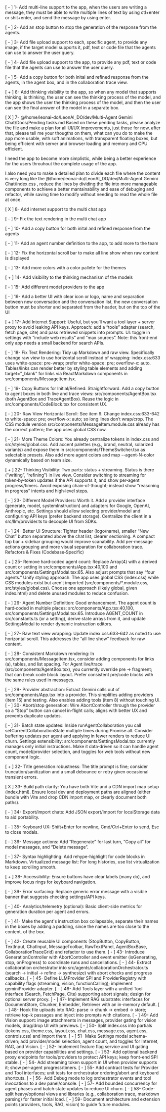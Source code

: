 [ - ] 1- Add multi-line support to the app, when the users are writing a message, they must be able to write multiple lines of text by using ctl+enter or shit+enter, and send the message by using enter.

[ - ] 2- Add an stop button to stop the generation of the response from the agents.

[ - ] 3- Add file upload support to each, specific agent, to provide any image, if the target model supports it, pdf, text or code file that the agents can use to answer the user query.

[ - ] 4- Add file upload support to the app, to provide any pdf, text or code file that the agents can use to answer the user query.

[ - ] 5- Add a copy button for both inital and refined response from the agents, in the agent box, and in the collaboration trace view.

[ + ] 6- Add thinking visibility to the app, so when any model that supports thinking, is thinking, the user can see the thinking process of the model, and the app shows the user the thinking process of the model, and then the user can see the final answer of the model in a separate box.

[ X ] 7- @/home/leonai-do/LeonAI_DO/dev/Multi-Agent Gemini Chat/Docs/Pending tasks.md Based on these pending tasks, please analyze the file and make a plan for all UI/UX improvements, just those for now, after that, please tell me your thougths on them, what can you do to make the app more usable, with soft animations, with transparent floating boxes, but being efficient with server and browser loading and memory and CPU efficient.

I need the app to become more simplistic, while being a better experience for the users throuhout the complete usage of the app.

I also need you to make a detailed plan to divide each file where the content is very long like the @/home/leonai-do/LeonAI_DO/dev/Multi-Agent Gemini Chat/index.css , reduce the lines by dividing the file into more manageable components to achieve a better mantainability and ease of debuging and refactor, while saving time to modify without needing to read the whole file at once.

[ X ] 8- Add internet support to the multi chat app

[ - ] 9- Fix the text rendering in the multi chat app
 
[ - ] 10- Add a copy button for both inital and refined response from the agents

[ - ] 11- Add an agent number definition to the app, to add more to the team

[ - ] 12- Fix the horizontal scroll bar to make all line show when raw content is displayed

[ - ] 13- Add more colors with a color pallete for the themes

[ + ] 14- Add visibility to the thinking mechanism of the models

[ - ] 15- Add different model providers to the app

[ - ] 16- Add a better UI with clear icon or logo, name and separation between new conversation and the conversation list, the new conversation button must be shorter and separated from the header, but on the top of the UI

[ + ] 17- Add Internet Support: Useful, but you’ll want a tool layer + server proxy to avoid leaking API keys. Approach: add a “tools” adapter (search, fetch page, cite) and pass retrieved snippets into prompts. UI: toggle in settings with “include web results” and “max sources”. Note: this front‑end only app needs a small backend for search APIs.

[ - ] 18- Fix Text Rendering: Tidy up Markdown and raw view. Specifically change raw view to use horizontal scroll instead of wrapping: index.css:633 uses white-space: pre-wrap; prefer white-space: pre; overflow-x: auto. Tables/links can render better by styling table elements and adding target="_blank" for links via ReactMarkdown components in src/components/MessageItem.tsx.

[ - ] 19- Copy Buttons for Initial/Refined: Straightforward. Add a copy button to agent boxes in both live and trace views: src/components/AgentBox.tsx (both AgentBox and TraceAgentBox). Reuse the logic in src/components/CodeBlock.tsx for consistent UX.

[ - ] 20- Raw View Horizontal Scroll: See item 9. Change index.css:633-642 to white-space: pre; overflow-x: auto; so long lines don’t wrap/crop. The CSS module version src/components/MessageItem.module.css already has the correct pattern; the app uses global CSS now.

[ - ] 21- More Theme Colors: You already centralize tokens in index.css and src/styles/global.css. Add accent palettes (e.g., brand, neutral, solarized variants) and expose them in src/components/ThemeSwitcher.tsx as selectable presets. Also add more agent colors and map --agent-N-color dynamically based on team size.

[ + ] 22- Thinking Visibility: Two parts: status + streaming. Status is there (“writing”, “refining”) in live view. Consider switching to streaming for token‑by‑token updates if the API supports it, and show per‑agent progress/timers. Avoid exposing chain‑of‑thought; instead show “reasoning in progress” intents and high‑level steps.

[ - ] 23- Different Model Providers: Worth it. Add a provider interface (generate, model, systemInstruction) and adapters for Google, OpenAI, Anthropic, etc. Settings should allow selecting provider/model and configuring API keys (prefer backend storage). Centralize the client in a src/llm/provider.ts to decouple UI from SDKs.

[ - ] 24- Better UI Structure: Tighter header (logo/name), smaller “New Chat” button separated above the chat list, clearer sectioning. A compact top bar + sidebar grouping would improve scanability. Add per‑message actions grouping and more visual separation for collaboration trace.
Refactors & Fixes (Codebase‑Specific)

[ + ] 25- Remove hard‑coded agent count: Replace Array(4) with a derived count or setting in src/components/App.tsx:40,100 and src/components/SettingsModal.tsx:65. Also adjust prompts that say “four agents.”
Unify styling approach: The app uses global CSS (index.css) while CSS modules exist but aren’t imported (src/components/*.module.css, src/styles/global.css). Choose one approach (likely global, given index.html) and delete unused modules to reduce confusion.

[ - ] 26- Agent Number Definition: Good enhancement. The agent count is hard‑coded in multiple places: src/components/App.tsx:40,100, src/components/SettingsModal.tsx:65. Introduce AGENT_COUNT in src/constants.ts (or a setting), derive state arrays from it, and update SettingsModal to render dynamic instruction editors.

[ - ] 27- Raw text view wrapping: Update index.css:633-642 as noted to use horizontal scroll. This addresses the “all line show” feedback for raw content.

[ - ] 28- Consistent Markdown rendering: In src/components/MessageItem.tsx, consider adding components for links (a), tables, and list spacing. For Agent live/trace (src/components/AgentBox.tsx), you currently override pre → fragment; that can break code block layout. Prefer consistent pre/code blocks with the same rules used in messages.

[ - ] 29- Provider abstraction: Extract Gemini calls out of src/components/App.tsx into a provider. This simplifies adding providers (item 15) and testing. Also enables adding tools (item 8) without touching UI.
[ - ] 30- Abort/stop generation: Wire AbortController through the provider so a “Stop” button can cancel in‑flight calls; aligns with better UX and prevents duplicate updates.

[ - ] 31- Batch state updates: Inside runAgentCollaboration you call setCurrentCollaborationState multiple times during Promise.all. Consider buffering updates per agent and applying in fewer renders to reduce UI churn.
Settings extensibility: src/components/SettingsModal.tsx currently manages only initial instructions. Make it data‑driven so it can handle agent count, model/provider selection, and toggles for web tools without new component logic.

[ + ] 32- Title generation robustness: The title prompt is fine; consider truncation/sanitization and a small debounce or retry given occasional transient errors.

[ X ] 33- Build path clarity: You have both Vite and a CDN import map setup (index.html). Ensure local dev and deployment paths are aligned (either bundle with Vite and drop CDN import map, or clearly document both paths).

[ - ] 34- Export/import chats: Add JSON export/import for localStorage data to aid portability.

[ - ] 35- Keyboard UX: Shift+Enter for newline, Cmd/Ctrl+Enter to send, Esc to close modals.

[ - ] 36- Message actions: Add “Regenerate” for last turn, “Copy all” for model messages, and “Delete message”.

[ - ] 37- Syntax highlighting: Add rehype-highlight for code blocks in Markdown.
Virtualized message list: For long histories, use list virtualization to keep scrolling smooth.

[ + ] 38- Accessibility: Ensure buttons have clear labels (many do), and improve focus rings for keyboard navigation.

[ - ] 39- Error surfacing: Replace generic error message with a visible banner that suggests checking settings/API keys.

[ - ] 40- Analytics/telemetry (optional): Basic client‑side metrics for generation duration per agent and errors.

[ - ] 41- Make the agent's instruction box collapsable, separate their names in the boxes by adding a padding, since the names are too close to the content. of the box.

[ - ] 42- Create reusable UI components (StopButton, CopyButton, TextInput, ChatInput, MessageToolbar, RawTextPanel, AgentBoxBase, CollaborationTraceGrid) and refactor to use them.
[ - ] 43- Introduce GenerationController with AbortController and event emitter (isGenerating, stop, onProgress) to coordinate runs and cancellations.
[ - ] 44- Extract collaboration orchestrator into src/agents/collaborationOrchestrator.ts (search → initial → refine → synthesize) with abort checks and progress callbacks.
[ - ] 45- Define LLMProvider SPI and ProviderRegistry with capability flags (streaming, vision, functionCalling); implement geminiProvider adapter.
[ - ] 46- Add Tools layer with a unified Tool interface (Search, FetchPage, Cite) supporting abort signals; design for optional server proxy.
[ - ] 47- Implement RAG substrate: interfaces for DocumentStore, Chunker, Embedder, Retriever with an in-memory default.
[ - ] 48- Hook file uploads into RAG: parse → chunk → embed → store; retrieve top-k passages and inject into prompts with citations.
[ - ] 49- Add Vision support: image attachments in messages, provider gating for vision models, drag/drop UI with previews.
[ - ] 50- Split index.css into partials (tokens.css, theme.css, layout.css, chat.css, message.css, agent.css, controls.css) and import them.
[ - ] 51- Make Settings modal schema-driven; add provider/model selection, agent count, and toggles for Internet, RAG, and Vision.
[ - ] 52- Implement feature flag service and UI gating based on provider capabilities and settings.
[ - ] 53- Add optional backend proxy endpoints for tools/providers to protect API keys; keep front-end SPI stable.
[ - ] 54- Add streaming token support in UI when provider supports it; show per-agent progress/timers.
[ - ] 55- Add contract tests for Provider and Tool interfaces; unit tests for orchestrator ordering/abort and keyboard shortcuts.
[ - ] 56- Add Debug mode to log orchestrator events and tool invocations to a dev panel/console.
[ - ] 57- Add bounded concurrency for agent phases and batch state updates to reduce UI churn.
[ - ] 58- Code-split heavy/optional views and libraries (e.g., collaboration trace, markdown parsing) for faster initial load.
[ - ] 59- Document architecture and extension points (providers, tools, RAG, vision) to guide future modules.